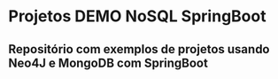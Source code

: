 # Projetos DEMO NoSQL SpringBoot
## Repositório com exemplos de projetos usando Neo4J e MongoDB com SpringBoot
